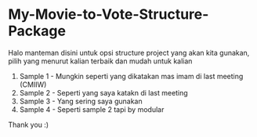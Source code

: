 # My-Movie-to-Vote-Structure-Package

Halo manteman disini untuk opsi structure project yang akan kita gunakan, pilih yang menurut kalian terbaik dan mudah untuk kalian

1. Sample 1 - Mungkin seperti yang dikatakan mas imam di last meeting (CMIIW)
2. Sample 2 - Seperti yang saya katakn di last meeting 
3. Sample 3 - Yang sering saya gunakan
4. Sample 4 - Seperti sample 2 tapi by modular

Thank you :)
